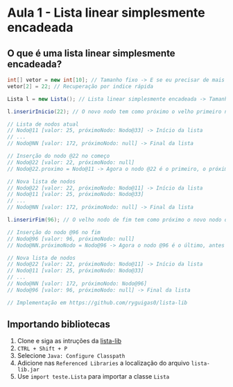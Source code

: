 # Aula 1 - Lista linear simplesmente encadeada

## O que é uma lista linear simplesmente encadeada?
```java
int[] vetor = new int[10]; // Tamanho fixo -> E se eu precisar de mais que 10 elementos?
vetor[2] = 22; // Recuperação por indice rápida

Lista l = new Lista(); // Lista linear simplesmente encadeada -> Tamanho dinâmico

l.inserirInicio(22); // O novo nodo tem como próximo o velho primeiro nodo

// Lista de nodos atual
// Nodo@11 [valor: 25, próximoNodo: Nodo@33] -> Início da lista
// ...
// Nodo@NN [valor: 172, próximoNodo: null] -> Final da lista

// Inserção do nodo @22 no começo
// Nodo@22 [valor: 22, próximoNodo: null]
// Nodo@22.proximo = Nodo@11 -> Agora o nodo @22 é o primeiro, o próximo é o @11, depois o @33, ..., depois @NN

// Nova lista de nodos
// Nodo@22 [valor: 22, próximoNodo: Nodo@11] -> Início da lista
// Nodo@11 [valor: 25, próximoNodo: Nodo@33]
// ...
// Nodo@NN [valor: 172, próximoNodo: null] -> Final da lista

l.inserirFim(96); // O velho nodo de fim tem como próximo o novo nodo de fim

// Inserção do nodo @96 no fim
// Nodo@96 [valor: 96, próximoNodo: null]
// Nodo@NN.próximoNodo = Nodo@96 -> Agora o nodo @96 é o último, antes dele é o @NN, ..., e no começo o @22

// Nova lista de nodos
// Nodo@22 [valor: 22, próximoNodo: Nodo@11] -> Início da lista
// Nodo@11 [valor: 25, próximoNodo: Nodo@33]
// ...
// Nodo@NN [valor: 172, próximoNodo: Nodo@96]
// Nodo@96 [valor: 96, próximoNodo: null] -> Final da lista

// Implementação em https://github.com/ryguigas0/lista-lib
```

## Importando bibliotecas
1. Clone e siga as intruções da [lista-lib](https://github.com/ryguigas0/lista-lib)
2. `CTRL + Shift + P`
3. Selecione `Java: Configure Classpath`
4. Adicione nas `Referenced Libraries` a localização do arquivo `lista-lib.jar`
5. Use `import teste.Lista` para importar a classe `Lista`
